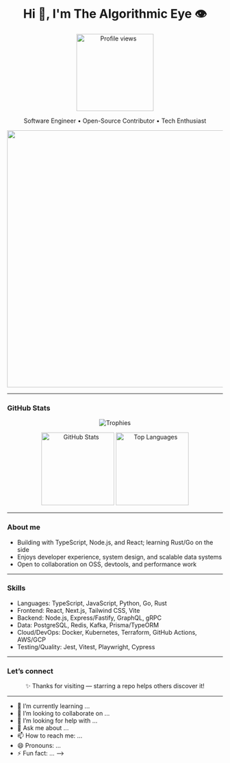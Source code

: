 <!-- Profile Header -->
<h1 align="center">Hi 👋, I'm The Algorithmic Eye 👁</h1>

<p align="center">
  <img src="https://komarev.com/ghpvc/?username=thealgoeye&label=Profile%20views&color=0e75b6&style=flat" alt="Profile views" width="180" />
</p>
  
<p align="center">
  Software Engineer • Open-Source Contributor • Tech Enthusiast
</p>

<p align="center">
  <img src="https://media.giphy.com/media/L8K62iTDkzGX6/giphy.gif" width="600"/>
</p>

---

### GitHub Stats


<p align="center">  
   <img src="https://github-profile-trophy.vercel.app/?username=thealgoeye&theme=flat&no-frame=true&margin-w=8" alt="Trophies"/>
</p>

<p align="center">
  <img height="170" src="https://github-readme-stats.vercel.app/api?username=thealgoeye&show_icons=true&theme=transparent&hide_border=true" alt="GitHub Stats"/>
  <img height="170" src="https://github-readme-stats.vercel.app/api/top-langs/?username=thealgoeye&layout=compact&theme=transparent&hide_border=true" alt="Top Languages"/>
</p>

---

### About me
- Building with TypeScript, Node.js, and React; learning Rust/Go on the side  
- Enjoys developer experience, system design, and scalable data systems  
- Open to collaboration on OSS, devtools, and performance work

---

### Skills
- Languages: TypeScript, JavaScript, Python, Go, Rust  
- Frontend: React, Next.js, Tailwind CSS, Vite  
- Backend: Node.js, Express/Fastify, GraphQL, gRPC  
- Data: PostgreSQL, Redis, Kafka, Prisma/TypeORM  
- Cloud/DevOps: Docker, Kubernetes, Terraform, GitHub Actions, AWS/GCP  
- Testing/Quality: Jest, Vitest, Playwright, Cypress


---

### Let’s connect

<p align="center">✨ Thanks for visiting — starring a repo helps others discover it!</p>

---
- 🌱 I’m currently learning ...
- 👯 I’m looking to collaborate on ...
- 🤔 I’m looking for help with ...
- 💬 Ask me about ...
- 📫 How to reach me: ...
- 😄 Pronouns: ...
- ⚡ Fun fact: ...
-->
